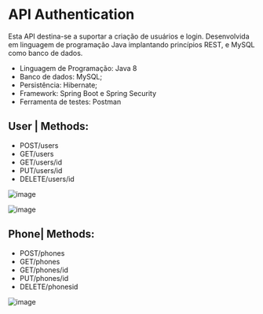 
# API Authentication

Esta API destina-se a suportar a criação de usuários e login.
Desenvolvida em linguagem de programação Java implantando princípios REST, e MySQL como banco de dados.

- Linguagem de Programação: Java 8
- Banco de dados: MySQL;
- Persistência: Hibernate;
- Framework: Spring Boot e Spring Security
- Ferramenta de testes: Postman

## User | Methods:
-	POST/users
-	GET/users
-	GET/users/id
-	PUT/users/id
-	DELETE/users/id

![image](https://user-images.githubusercontent.com/45856882/58849855-7aff9d00-8662-11e9-91ac-4472385192a5.png)

![image](https://user-images.githubusercontent.com/45856882/58849953-c5811980-8662-11e9-88bc-af66b5cb153e.png)

## Phone| Methods:
-	POST/phones
-	GET/phones
-	GET/phones/id
-	PUT/phones/id
-	DELETE/phonesid

![image](https://user-images.githubusercontent.com/45856882/58850386-a4212d00-8664-11e9-9fdb-2c7f6c7bc31c.png)

